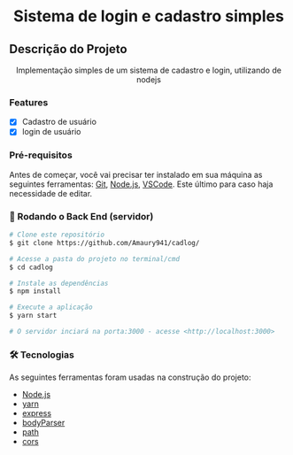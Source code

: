 <h1 align="center">Sistema de login e cadastro simples</h1>

## Descrição do Projeto
<p align="center">Implementação simples de um sistema de cadastro e login, utilizando de nodejs</p>

### Features
- [x] Cadastro de usuário
- [x] login de usuário

### Pré-requisitos

Antes de começar, você vai precisar ter instalado em sua máquina as seguintes ferramentas:
    [Git](https://git-scm.com),
    [Node.js](https://nodejs.org/en/),
    [VSCode](https://code.visualstudio.com/). Este último para caso haja necessidade de editar.

### 🎲 Rodando o Back End (servidor)

```bash
# Clone este repositório
$ git clone https://github.com/Amaury941/cadlog/

# Acesse a pasta do projeto no terminal/cmd
$ cd cadlog

# Instale as dependências
$ npm install

# Execute a aplicação
$ yarn start

# O servidor inciará na porta:3000 - acesse <http://localhost:3000>
```

### 🛠 Tecnologias

As seguintes ferramentas foram usadas na construção do projeto:

- [Node.js](https://nodejs.org/en/)
- [yarn](https://www.npmjs.com/package/yarn)
- [express](https://www.npmjs.com/package/express)
- [bodyParser](https://www.npmjs.com/package/body-parser)
- [path](https://www.npmjs.com/package/path)
- [cors](https://www.npmjs.com/package/cors)
